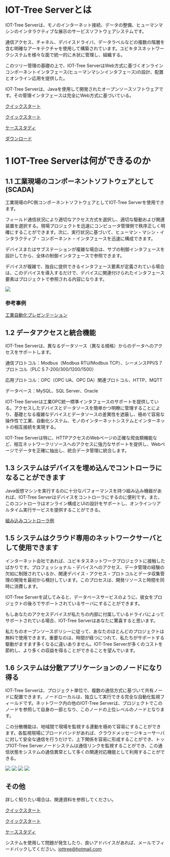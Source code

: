 





IOT-Tree Serverとは
==







IOT-Tree Serverは、モノのインターネット接続、データの整備、ヒューマンマシンのインタラクティブな展示のサービスソフトウェアシステムです。

通信アクセス、チャネル、デバイスドライバ、データラベルなどの複数の階層を含む明確なアーキテクチャを使用して構築されています。ユビキタスネットワークシステムを様々な面で統一的に木状に管理し、組織する。

このツリー管理の基礎の上で、IOT-Tree ServerはWeb方式に基づくオンラインコンポーネントインタフェース(ヒューマンマシンインタフェース)の設計、配置とオンライン応用を提供した。

IOT-Tree Serverは、Javaを使用して開発されたオープンソースソフトウェアです。その管理インタフェースは完全にWeb方式に基づいている。







[クイックスタート][quick_start]

[クイックスタート][quick_link]

[ケーススタディ][demo_link]

<a href="https://github.com/bambooww/iot-tree/releases" target="_blank">ダウンロード</a>





# 1 IOT-Tree Serverは何ができるのか








## 1.1 工業現場のコンポーネントソフトウェアとして(SCADA)

工業現場のPC側コンポーネントソフトウェアとしてIOT-Tree Serverを使用できます。

フィールド通信状況により適切なアクセス方式を選択し、適切な駆動および関連装置を選択する。現場プロジェクトを迅速にコンピュータ管理側で秩序正しく明確にすることができます。次に、実行状況に基づいて、ヒューマン・マシン・インタラクティブ・コンポーネント・インタフェースを迅速に構成できます。

デバイスまたはサブステーションが複雑な場合は、サブの制御インタフェースを設計してから、全体の制御インタフェースで参照できます。

デバイスが複雑で、独自に提供できるインタフェース要素が定義されている場合は、このデバイスを導入するだけで、デバイスに関連付けられたインタフェース要素はプロジェクトで参照される内容になります。



<img src="./doc/img/prj3.png">






### 参考事例

<div style="display:none">[ライトコントロール][lamp_demo]</div>

<div style="display:none">[ポンプ制御][pump_demo]</div>

[工業自動化プレゼンテーション][case_auto_demo]






## 1.2 データアクセスと統合機能

IOT-Tree Serverは、異なるデータソース（異なる規格）からのデータへのアクセスをサポートします。

通信プロトコル：Modbus（Modbus RTU/Modbus TCP）、シーメンスPPI/S 7プロトコル（PLC S 7-200/300/1200/1500）

応用プロトコル：OPC（OPC UA、OPC DA）関連プロトコル、HTTP、MQTT

データベース：MySQL、SQL Server、Oracle

IOT-Tree Serverは工業OPC統一標準インタフェースのサポートを提供している。アクセスしたデバイスとデータソースを簡単かつ明瞭に管理することにより、基礎となる複雑なデバイスとデータソースの差異性を遮蔽し、極めて容易な操作性で工業、自動化システム、モノのインターネットシステムとインターネットの相互接続を実現する。

IOT-Tree Serverは特に、HTTPアクセスのWebページの正確な爬虫類機能など、相互ネットワークリソースへのアクセスに強力なサポートを提供し、Webページでデータを正確に抽出し、統合データ管理に統合します。




## 1.3 システムはデバイスを埋め込んでコントローラになることができます

Java仮想マシンを実行するのに十分なパフォーマンスを持つ組み込み機器があれば、IOT-Tree Serverはデバイスをコントローラにするのに便利です。また、このコントローラはオンライン構成とUIの設計をサポートし、オンラインリアルタイム実行サービスを提供することができる。


[組み込みコントローラ例][embed_ctrl_demo] 






## 1.5 システムはクラウド専用のネットワークサーバとして使用できます

インターネット会社であれば、ユビキタスネットワークプロジェクトに接触したばかりです。プロフェッショナル・デバイスへのアクセス、データ管理の経験の欠如に制限されているか、関連デバイス・アクセス・プロトコルとデータ収集管理の開発を最初から検討しています。このプロセスは、開発リソースと時間を同時に消費します。

IOT-Tree Serverを試してみると、データベースサービスのように、彼女をプロジェクトの後ろでサポートされているサーバにすることができます。

もしあなたのアクセスデバイスが私たちの内部に付属しているドライバによってサポートされている場合、IOT-Tree Serverはあなたに驚喜すると思います。

私たちのオープンソースポリシーに従って、あなたのほとんどのプロジェクトは無料で使用できます。重要なのは、時間が経つにつれて、私たちがサポートする駆動がますます多くなるに違いありません。IOT-Tree Serverが多くのコストを節約し、より多くの収益を得ることができることを望んでいます。





## 1.6 システムは分散アプリケーションのノードになり得る

IOT-Tree Serverは、プロジェクト単位で、複数の通信方式に基づいて共有ノードに配置できます。ノードローカルは、独立して実行できる完全な自動化監視フィールドです。ネットワーク内の他のIOT-Tree Serverは、プロジェクトでこのノードを参照して自身の一部となり、このノードの上位レベルのノードとなります。

この分散機能は、地域間で現場を監視する連動を極めて容易にすることができます。各監視現場にブロードバンドがあれば、クラウドメッセージキューサーバに対して安全な通信を行うだけで、上下関係を容易に形成することができ、トップIOT-Tree Serverノードシステムは通信リンクを監視することができ、この通信状態をシステムの通信異常として多くの関連対応機能として利用することができる。




<img src="./doc/img/readme_18.png">





<img src="./doc/img/readme_19.png">



<img src="./doc/img/readme_20.png">

<img src="./doc/img/readme_21.png">



## その他

詳しく知りたい場合は、関連資料を参照してください。

[クイックスタート][quick_start]

[クイックスタート][quick_link]

[ケーススタディ][demo_link]

システムを使用して問題が発生したり、良いアドバイスがあれば、メールでフィードバックしてください。iottree@hotmail.com


[quick_start]: ./doc/quick_start.md
[quick_link]: ./doc/quick/index.md
[demo_link]: ./doc/case/index.md

[dl_link]: https://github.com/bambooww/iot-tree/releases

[pump_demo]: ./doc/case/example_psd.md
[case_auto_demo]: ./doc/case/case_auto.md
[lamp_demo]: ./doc/case/example_lamp_demo.md

[embed_ctrl_demo]: ./doc/case/example_embed.md
